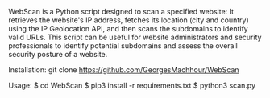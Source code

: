WebScan is a Python script designed to scan a specified website: It retrieves the website's IP address, fetches its location (city and country) using the IP Geolocation API, and then scans the subdomains to identify valid URLs. This script can be useful for website administrators and security professionals to identify potential subdomains and assess the overall security posture of a website.

Installation:
git clone https://github.com/GeorgesMachhour/WebScan

Usage:
$ cd WebScan
$ pip3 install -r requirements.txt 
$ python3 scan.py



